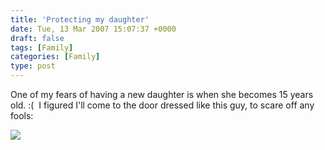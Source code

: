 ```yaml
---
title: 'Protecting my daughter'
date: Tue, 13 Mar 2007 15:07:37 +0000
draft: false
tags: [Family]
categories: [Family]
type: post
---
```


One of my fears of having a new daughter is when she becomes 15 years old. :(  I figured I'll come to the door dressed like this guy, to scare off any fools:

![](http://www.yourmother.com/antarctica/images/19/vato.jpg)